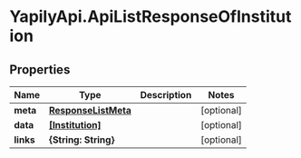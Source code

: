 # YapilyApi.ApiListResponseOfInstitution

## Properties

Name | Type | Description | Notes
------------ | ------------- | ------------- | -------------
**meta** | [**ResponseListMeta**](ResponseListMeta.md) |  | [optional] 
**data** | [**[Institution]**](Institution.md) |  | [optional] 
**links** | **{String: String}** |  | [optional] 



